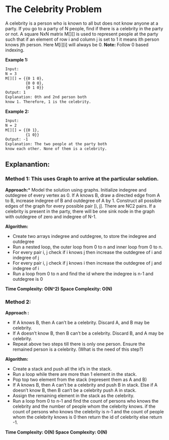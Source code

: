# The Celebrity Problem
A celebrity is a person who is known to all but does not know anyone at a party. If you go to a party of N people, find if there is a celebrity in the party or not.
A square NxN matrix M[][] is used to represent people at the party such that if an element of row i and column j  is set to 1 it means ith person knows jth person. Here M[i][i] will always be 0.
**Note:** Follow 0 based indexing.
 

**Example 1:**
```txt
Input:
N = 3
M[][] = {{0 1 0},
         {0 0 0}, 
         {0 1 0}}
Output: 1
Explanation: 0th and 2nd person both
know 1. Therefore, 1 is the celebrity.
```

**Example 2:**
```txt
Input:
N = 2
M[][] = {{0 1},
         {1 0}}
Output: -1
Explanation: The two people at the party both
know each other. None of them is a celebrity.
```

## Explanantion:
### Method 1: This uses Graph to arrive at the particular solution.

**Approach:***
Model the solution using graphs. Initialize indegree and outdegree of every vertex as 0. If A knows B, draw a directed edge from A to B, increase indegree of B and outdegree of A by 1. Construct all possible edges of the graph for every possible pair [i, j]. There are NC2 pairs. If a celebrity is present in the party, there will be one sink node in the graph with outdegree of zero and indegree of N-1. 
 

**Algorithm:** 
- Create two arrays indegree and outdegree, to store the indegree and outdegree
- Run a nested loop, the outer loop from 0 to n and inner loop from 0 to n.
- For every pair i, j check if i knows j then increase the outdegree of i and indegree of j
- For every pair i, j check if j knows i then increase the outdegree of j and indegree of i
- Run a loop from 0 to n and find the id where the indegree is n-1 and outdegree is 0

**Time Complexity: O(N^2)
Space Complexity: O(N)** 

### Method 2:
**Approach :** 
- If A knows B, then A can’t be a celebrity. Discard A, and B may be celebrity.
- If A doesn’t know B, then B can’t be a celebrity. Discard B, and A may be celebrity.
- Repeat above two steps till there is only one person.
Ensure the remained person is a celebrity. (What is the need of this step?)

**Algorithm:** 
- Create a stack and push all the id’s in the stack.
- Run a loop while there are more than 1 element in the stack.
- Pop top two element from the stack (represent them as A and B)
- If A knows B, then A can’t be a celebrity and push B in stack. Else if A doesn’t know B, then B can’t be a celebrity push A in stack.
- Assign the remaining element in the stack as the celebrity.
- Run a loop from 0 to n-1 and find the count of persons who knows the celebrity and the number of people whom the celebrity knows. if the count of persons who knows the celebrity is n-1 and the count of people whom the celebrity knows is 0 then return the id of celebrity else return -1.

**Time Complexity: O(N)
Space Complexity: O(N)** 